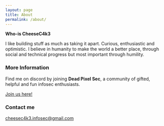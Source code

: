 ```yaml
---
layout: page
title: About
permalink: /about/
---
```


**Who-is CheeseC4k3**

I like building stuff as much as taking it apart. Curious, enthusiastic and optimistic. 
I believe in humanity to make the world a better place, through social and technical progress but most important through humility.

### More Information

Find me on discord by joining **Dead Pixel Sec**, a community of gifted, helpful and fun infosec enthusiasts.

[Join us here!](https://deadpixelsec.com/join_us/)


### Contact me

[cheesec4k3.infosec@gmail.com](mailto:cheesec4k3.infosec@gmail.com)
